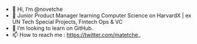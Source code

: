 - 👋 Hi, I’m @novetche
- 👀 Junior Product Manager learning Computer Science on HarvardX | ex UN Tech Special Projects, Fintech Ops & VC
- 💞️ I’m looking to learn on GitHub.
- 📫 How to reach me : https://twitter.com/matetche_
